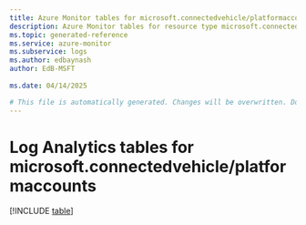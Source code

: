 ```yaml
---
title: Azure Monitor tables for microsoft.connectedvehicle/platformaccounts
description: Azure Monitor tables for resource type microsoft.connectedvehicle/platformaccounts
ms.topic: generated-reference
ms.service: azure-monitor
ms.subservice: logs
ms.author: edbaynash
author: EdB-MSFT
   
ms.date: 04/14/2025

# This file is automatically generated. Changes will be overwritten. Do not change this file directly.
---
```


# Log Analytics tables for microsoft.connectedvehicle/platformaccounts  

[!INCLUDE [table](~/reusable-content/ce-skilling/azure/includes/azure-monitor/reference/tables/microsoft-connectedvehicle_platformaccounts-include.md)]

